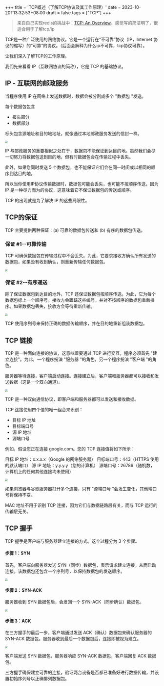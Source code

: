 +++
title = 'TCP概述（了解TCP协议及其工作原理）'
date = 2023-10-20T13:32:53+08:00
draft = false
tags = ["TCP"]
+++


> 来自自己实现redis的挑战中：[TCP: An Overview](https://app.codecrafters.io/concepts/tcp-overview)。感觉写的简洁明了，很适合用于了解tcp/ip



TCP是一种广泛使用的网络协议。它是一个运行在“不可靠”协议（IP，Internet 协议的缩写）的“可靠”的协议。（后面会解释为什么ip不可靠，tcp协议可靠）。

让我们深入了解TCP的工作原理。

我们先来看看 IP（互联网协议的简称），它是 TCP 的基础协议。



## IP - 互联网的邮政服务

当程序使用 IP 在网络上发送数据时，数据会被分割成多个 "数据包 "发送。

每个数据包包含

- 报头部分
- 数据部分

标头包含源地址和目的地地址，就像通过本地邮政服务发送的信封一样。

<img src=https://s2.loli.net/2023/10/20/yeBuhrT8gsQp1bV.png style="zoom:50%;"/>



IP 与邮政服务的重要相似之处在于，数据包不能保证到达目的地。虽然我们会尽一切努力将数据包送到目的地，但有时数据包会在传输过程中丢失。

此外，如果您同时发送 5 个数据包，也不能保证它们会在同一时间或以相同的顺序到达目的地。

所以当你使用IP协议传输数据时，数据包可能会丢失，也可能不按顺序传送，因为 IP 是一种尽力而为的协议，这意味着它不保证数据包的传送或顺序。

TCP 的出现就是为了解决 IP 的这些局限性。



## TCP的保证

TCP 主要提供两种保证：(a) 可靠的数据包传送和 (b) 有序的数据包传送。

### 保证 #1--可靠传输

TCP 可确保数据包在传输过程中不会丢失。为此，它要求接收方确认所有发送的数据包，如果没有收到确认，则重新传输任何数据包。

<img src="https://s2.loli.net/2023/10/20/KB56YtanloDiS2L.png" style="zoom:50%;" />

### 保证 #2--有序递送

除了保证数据包到达目的地外，TCP 还保证数据包按顺序传送。为此，它为每个数据包标上一个顺序号。接收方会跟踪这些编号，并对不按顺序的数据包重新排序。如果数据包丢失，接收方会等待重新传输。

<img src="https://s2.loli.net/2023/10/20/OSlfM9G2dD156FZ.png" style="zoom:50%;" />

TCP 使用序列号来保持正确的数据传输顺序，并在目的地重新组装数据包。



## TCP 链接

TCP 是一种面向连接的协议，这意味着要通过 TCP 进行交互，程序必须首先 "建立连接"。为此，一个程序扮演 "服务器 "的角色，另一个程序扮演 "客户端 "的角色。

服务器等待连接，客户端启动连接。连接建立后，客户端和服务器都可以接收和发送数据（这是一个双向通道）。

<img src="https://s2.loli.net/2023/10/20/qfeCEcgL4o96jZs.png" style="zoom:50%;" />

TCP 是一种双向通信协议，即客户端和服务器都可以发送和接收数据。

TCP 连接使用四个值的唯一组合来识别：

- 目标 IP 地址
- 目标端口号
- 源 IP 地址
- 源端口号

例如，假设您正在连接 google.com。您的 TCP 连接值将如下所示：

目标 IP 地址：x.x.x.x（Google 的网络服务器）
目标端口号：443（HTTPS 使用的默认端口）
源 IP 地址：y.y.y.y（您的计算机）
源端口号：26789（随机数，计算机上的任何其他连接均未使用）

<img src="https://s2.loli.net/2023/10/20/USjmpIXle63dOC8.png" style="zoom:50%;" />

如果浏览器与谷歌服务器打开多个连接，只有 "源端口号 "会发生变化，其他端口号将保持不变。

MAC 地址不用于识别 TCP 连接，因为它们与数据链路层有关，而与 TCP 运行的传输层无关。



## TCP 握手

TCP 握手是客户端与服务器建立连接的方式。这个过程分为 3 个步骤。

#### 步骤 1：SYN

首先，客户端向服务器发送 SYN（同步）数据包，表示请求建立连接，从而启动连接。该数据包还包含一个序列号，以保持数据包的发送顺序。

<img src="https://s2.loli.net/2023/10/20/rgnb7C9BMj86iH2.png" style="zoom:50%;" />

#### 步骤 2：SYN-ACK

服务器收到 SYN 数据包后，会发回一个 SYN-ACK（同步确认）数据包。

<img src="https://s2.loli.net/2023/10/20/eWPhl1KgzjZmw3J.png" style="zoom:50%;" />

#### 步骤 3：ACK

在三方握手的最后一步，客户端通过发送 ACK（确认）数据包来确认服务器的 SYN-ACK 数据包。服务器收到最后一个数据包后，连接即被视为建立。

<img src="https://s2.loli.net/2023/10/20/DmvYaKOpLs5Bgne.png" style="zoom:50%;" />

客户端发送 SYN 数据包，服务器响应 SYN-ACK 数据包，客户端回复 ACK 数据包。

三方握手确保建立可靠的连接，验证两台设备是否都已准备好进行数据传输，并设置初始序列号以正确排列数据包。

